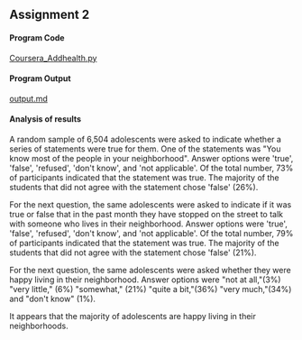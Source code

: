 ## Assignment 2

#### Program Code
[Coursera_Addhealth.py](Coursera_Addhealth.py)

#### Program Output
[output.md](output.md)

####  Analysis of results
A random sample of 6,504 adolescents were asked to indicate whether a series of statements were true for them. 
One of the statements was "You know most of the people in your neighborhood". 
Answer options were 'true', 'false', 'refused', 'don't know', and 'not applicable'. 
Of the total number,  73% of participants indicated that the statement was true. 
The majority of the students that did not agree with the statement chose 'false' (26%).

For the next question, the same adolescents were asked to indicate if it was true or false that in the past month they have stopped on the street to talk with someone who lives in their neighborhood.
Answer options were 'true', 'false', 'refused', 'don't know', and 'not applicable'. 
Of the total number,  79% of participants indicated that the statement was true. 
The majority of the students that did not agree with the statement chose 'false' (21%).

For the next question, the same adolescents were asked whether they were happy living in their neighborhood. 
Answer options were "not at all,"(3%) "very little," (6%) "somewhat," (21%) "quite a bit,"(36%) "very much,"(34%) and "don't know" (1%). 


It appears that the majority of adolescents are happy living in their neighborhoods. 
